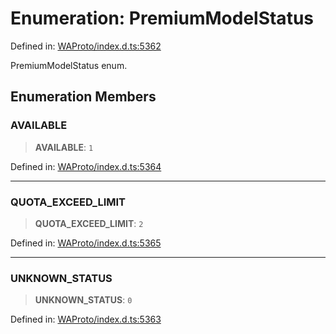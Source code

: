 # Enumeration: PremiumModelStatus

Defined in: [WAProto/index.d.ts:5362](https://github.com/Fokusdotid/bail/blob/fcd0cec6f26de1fb545eb2e03fa5c63fbad99d3d/WAProto/index.d.ts#L5362)

PremiumModelStatus enum.

## Enumeration Members

### AVAILABLE

> **AVAILABLE**: `1`

Defined in: [WAProto/index.d.ts:5364](https://github.com/Fokusdotid/bail/blob/fcd0cec6f26de1fb545eb2e03fa5c63fbad99d3d/WAProto/index.d.ts#L5364)

***

### QUOTA\_EXCEED\_LIMIT

> **QUOTA\_EXCEED\_LIMIT**: `2`

Defined in: [WAProto/index.d.ts:5365](https://github.com/Fokusdotid/bail/blob/fcd0cec6f26de1fb545eb2e03fa5c63fbad99d3d/WAProto/index.d.ts#L5365)

***

### UNKNOWN\_STATUS

> **UNKNOWN\_STATUS**: `0`

Defined in: [WAProto/index.d.ts:5363](https://github.com/Fokusdotid/bail/blob/fcd0cec6f26de1fb545eb2e03fa5c63fbad99d3d/WAProto/index.d.ts#L5363)
